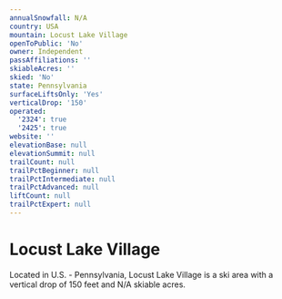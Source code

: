 ```yaml
---
annualSnowfall: N/A
country: USA
mountain: Locust Lake Village
openToPublic: 'No'
owner: Independent
passAffiliations: ''
skiableAcres: ''
skied: 'No'
state: Pennsylvania
surfaceLiftsOnly: 'Yes'
verticalDrop: '150'
operated:
  '2324': true
  '2425': true
website: ''
elevationBase: null
elevationSummit: null
trailCount: null
trailPctBeginner: null
trailPctIntermediate: null
trailPctAdvanced: null
liftCount: null
trailPctExpert: null
---
```



# Locust Lake Village

Located in U.S. - Pennsylvania, Locust Lake Village is a ski area with a vertical drop of 150 feet and N/A skiable acres.
